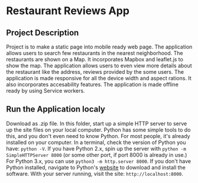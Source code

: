 Restaurant Reviews App
======================
## Project Description

Project is to make a static page into mobile ready web page. The application allows users to search few restaurants
in the nearest neighborhood. The restaurants are shown on a Map. It incorporates Mapbox and leaflet.js to show the 
map. The application allows users to even view more details about the restaurant like the address, reviews provided
by the some users. The application is made responsive for all the device width and aspect rations. It also incorporates
accesability features. The application is made offline ready by using Service workers.

## Run the Application localy

Download as .zip file. In this folder, start up a simple HTTP server to serve up the site files on your local computer. 
Python has some simple tools to do this, and you don't even need to know Python. For most people, it's already installed on your computer. 
In a terminal, check the version of Python you have: `python -V`. If you have Python 2.x, spin up the server with `python -m SimpleHTTPServer 8000` (or some other port, if port 8000 is already in use.) 
For Python 3.x, you can use `python3 -m http.server 8000`. If you don't have Python installed, navigate to Python's [website](https://www.python.org/) to download and install the software.
With your server running, visit the site: `http://localhost:8000`.

